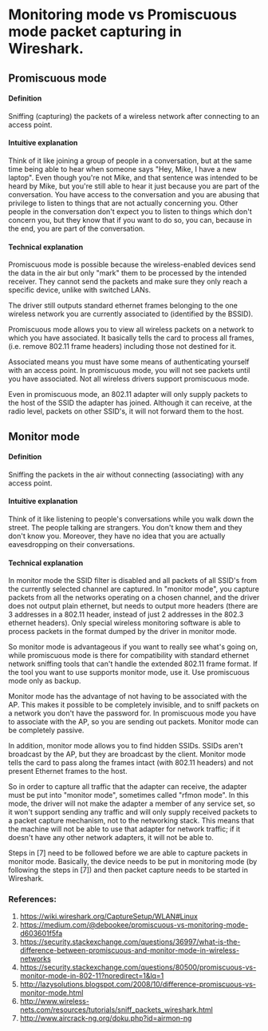 # Monitoring mode vs Promiscuous mode packet capturing in Wireshark.

## Promiscuous mode

#### Definition

Sniffing (capturing) the packets of a wireless network after connecting to an access point.

#### Intuitive explanation
Think of it like joining a group of people in a conversation, but at the same time being able to hear when someone says "Hey, Mike, I have a new laptop". Even though you're not Mike, and that sentence was intended to be heard by Mike, but you're still able to hear it just because you are part of the conversation. You have access to the conversation and you are abusing that privilege to listen to things that are not actually concerning you. Other people in the conversation don't expect you to listen to things which don't concern you, but they know that if you want to do so, you can, because in the end, you are part of the conversation.

#### Technical explanation
Promiscuous mode is possible because the wireless-enabled devices send the data in the air but only "mark" them to be processed by the intended receiver. They cannot send the packets and make sure they only reach a specific device, unlike with switched LANs.

The driver still outputs standard ethernet frames belonging to the one wireless network you are currently associated to (identified by the BSSID).

Promiscuous mode allows you to view all wireless packets on a network to which you have associated. It basically tells the card to process all frames, (i.e. remove 802.11 frame headers) including those not destined for it.

Associated means you must have some means of authenticating yourself with an access point. In promiscuous mode, you will not see packets until you have associated. Not all wireless drivers support promiscuous mode.

Even in promiscuous mode, an 802.11 adapter will only supply packets to the host of the SSID the adapter has joined. Although it can receive, at the radio level, packets on other SSID's, it will not forward them to the host.

## Monitor mode

#### Definition
Sniffing the packets in the air without connecting (associating) with any access point.

#### Intuitive explanation
Think of it like listening to people's conversations while you walk down the street. The people talking are strangers. You don't know them and they don't know you. Moreover, they have no idea that you are actually eavesdropping on their conversations.

#### Technical explanation
In monitor mode the SSID filter is disabled and all packets of all SSID's from the currently selected channel are captured. In "monitor mode", you capture packets from all the networks operating on a chosen channel, and the driver does not output plain ethernet, but needs to output more headers (there are 3 addresses in a 802.11 header, instead of just 2 addresses in the 802.3 ethernet headers). Only special wireless monitoring software is able to process packets in the format dumped by the driver in monitor mode.

So monitor mode is advantageous if you want to really see what's going on, while promiscuous mode is there for compatibility with standard ethernet network sniffing tools that can't handle the extended 802.11 frame format. If the tool you want to use supports monitor mode, use it. Use promiscuous mode only as backup.

Monitor mode has the advantage of not having to be associated with the AP. This makes it possible to be completely invisible, and to sniff packets on a network you don't have the password for. In promiscuous mode you have to associate with the AP, so you are sending out packets. Monitor mode can be completely passive.

In addition, monitor mode allows you to find hidden SSIDs. SSIDs aren't broadcast by the AP, but they are broadcast by the client. Monitor mode tells the card to pass along the frames intact (with 802.11 headers) and not present Ethernet frames to the host.

So in order to capture all traffic that the adapter can receive, the adapter must be put into "monitor mode", sometimes called "rfmon mode". In this mode, the driver will not make the adapter a member of any service set, so it won't support sending any traffic and will only supply received packets to a packet capture mechanism, not to the networking stack. This means that the machine will not be able to use that adapter for network traffic; if it doesn't have any other network adapters, it will not be able to.

Steps in [7] need to be followed before we are able to capture packets in monitor mode. Basically, the device needs to be put in monitoring mode (by following the steps in [7]) and then packet capture needs to be started in Wireshark.

### References:
1. https://wiki.wireshark.org/CaptureSetup/WLAN#Linux
2. https://medium.com/@debookee/promiscuous-vs-monitoring-mode-d603601f5fa
3. https://security.stackexchange.com/questions/36997/what-is-the-difference-between-promiscuous-and-monitor-mode-in-wireless-networks
4. https://security.stackexchange.com/questions/80500/promiscuous-vs-monitor-mode-in-802-11?noredirect=1&lq=1
5. http://lazysolutions.blogspot.com/2008/10/difference-promiscuous-vs-monitor-mode.html
6. http://www.wireless-nets.com/resources/tutorials/sniff_packets_wireshark.html
7. http://www.aircrack-ng.org/doku.php?id=airmon-ng
